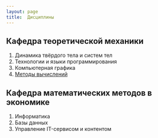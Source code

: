 ```yaml
---
layout: page
title:  Дисциплины
---
```


## Кафедра теоретической механики

1. Динамика твёрдого тела и систем тел
1. Технологии и языки программирования
1. Компьютерная графика
1. [Методы вычислений](/pages/numerical_methods/main)

## Кафедра математических методов в экономике

1. Информатика
1. Базы данных
1. Управление IT-сервисом и контентом
